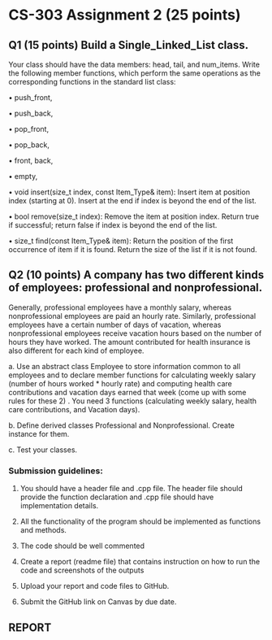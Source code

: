 
# CS-303 Assignment 2 (25 points)  
## Q1 (15 points)  Build a Single_Linked_List class.
Your class should have the data members: head, tail, and  num_items. Write the following member functions, which perform the same operations as the corresponding functions in the standard list class: 

•  push_front,  

•  push_back,  

•  pop_front,  

•  pop_back,  

•  front, back,  

•  empty,  

•  void insert(size_t index, const Item_Type& item): Insert item at position index (starting at 0). Insert at the end if index is beyond the end of the list.

•  bool remove(size_t index): Remove the item at position index. Return true if successful; return false if index is beyond the end of the list.

•  size_t find(const Item_Type& item): Return the position of the first occurrence of item if it is found. Return the size of the list if it is not found.  
## Q2 (10 points) A company has two different kinds of employees: professional and  nonprofessional.
Generally, professional employees have a monthly salary, whereas nonprofessional employees are paid an hourly rate. Similarly, professional employees have a certain number of days of vacation, whereas nonprofessional employees receive vacation hours based on the number of hours they have worked. The amount contributed for health insurance is also different for each kind of employee.  

a.  Use an abstract class Employee to store information common to all employees and to declare member functions for calculating weekly salary (number of hours worked * hourly rate) and computing health care contributions and vacation days earned that week (come up with some rules for these 2) . You need 3 functions (calculating weekly salary, health care contributions, and Vacation days).  

b.  Define derived classes Professional and Nonprofessional. Create instance for them.  

c.  Test your classes.  
### Submission guidelines:  
1.  You should have a header file and .cpp  file. The header file should provide the function declaration and .cpp  file should have implementation details.  

2.  All the functionality of the program should be implemented as functions and methods.  

3.  The code should be well commented  

4.  Create a report (readme file) that contains instruction on how to run the code and screenshots of the outputs  

5.  Upload your report and code files to GitHub.  

6.  Submit the GitHub link on Canvas by due date.
## REPORT 
